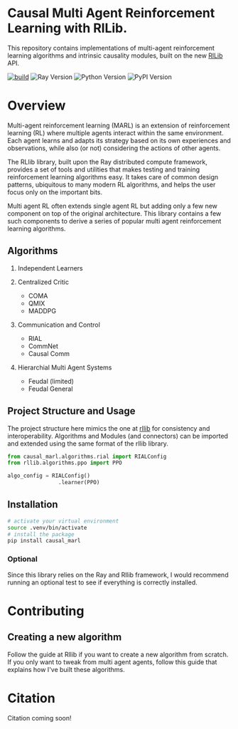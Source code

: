 # Causal Multi Agent Reinforcement Learning with RlLib.

This repository contains implementations of multi-agent reinforcement learning algorithms and intrinsic causality modules, built on the new [RlLib]() API.  

[![build](https://github.com/priyamDalmia/my-py-package/actions/workflows/build.yml/badge.svg?branch=main)](https://github.com/priyamDalmia/my-py-package/actions/workflows/build.yml)
![Ray Version](https://img.shields.io/badge/Ray-2.30.0%2B-blue)
![Python Version](https://img.shields.io/badge/python-3.10%2B-blue)
![PyPI Version](https://img.shields.io/pypi/v/your-package-name)
<!-- 
![GitHub Release](https://img.shields.io/github/v/release/your-username/your-repo)

![GitHub Tag](https://img.shields.io/github/v/tag/your-username/your-repo) -->

# Overview 

Multi-agent reinforcement learning (MARL) is an extension of reinforcement learning (RL) where multiple agents interact within the same environment. Each agent learns and adapts its strategy based on its own experiences and observations, while also (or not) considering the actions of other agents. 

The RLlib library, built upon the Ray distributed compute framework, provides a set of tools and utilities that makes testing and training reinforcement learning algorithms easy. It takes care of common design patterns, ubiquitous to many modern RL algorithms, and helps the user focus only on the important bits. 

Multi agent RL often extends single agent RL but adding only a few new component on top of the original architecture. This library contains a few such components to derive a series of popular multi agent reinforcement learning algorithms. 

## Algorithms

<!-- A table the list the algorithms that have been completed and benchmarked.  -->

1. Independent Learners 

2. Centralized Critic
    - COMA 
    - QMIX 
    - MADDPG 

3. Communication and Control
    - RIAL 
    - CommNet
    - Causal Comm 

4. Hierarchial Multi Agent Systems 
    - Feudal (limited)
    - Feudal General

## Project Structure and Usage

The project structure here mimics the one at [rllib]() for consistency and interoperability. Algorithms and Modules (and connectors) can be imported and extended using the same format of the rllib library. 


```python
from causal_marl.algorithms.rial import RIALConfig 
from rllib.algorithms.ppo import PPO

algo_config = RIALConfig()
                .learner(PPO)
```

## Installation

```bash
# activate your virtual environment
source .venv/bin/activate 
# install the package
pip install causal_marl
```

### Optional 

Since this library relies on the Ray and Rllib framework, I would recommend running an optional test to see if everything is correctly installed.

# Contributing 

## Creating a new algorithm

Follow the guide at Rllib if you want to create a new algorithm from scratch. If you only want to tweak from multi agent agents, follow this guide that explains how I've built these algorithms. 

# Citation 

Citation coming soon!